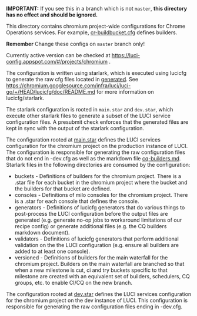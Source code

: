 **IMPORTANT:** If you see this in a branch which is not `master`,
**this directory has no effect and should be ignored.**

This directory contains chromium project-wide configurations
for Chrome Operations services.
For example, [cr-buildbucket.cfg](generated/cr-buildbucket.cfg) defines
builders.

**Remember** Change these configs on `master` branch only!

Currently active version can be checked at
https://luci-config.appspot.com/#/projects/chromium .

The configuration is written using starlark, which is executed using lucicfg to
generate the raw cfg files located in [generated](generated). See
https://chromium.googlesource.com/infra/luci/luci-go/+/HEAD/lucicfg/doc/README.md
for more information on lucicfg/starlark.

The starlark configuration is rooted in `main.star` and `dev.star`, which
execute other starlark files to generate a subset of the LUCI service
configuration files. A presubmit check enforces that the generated files are
kept in sync with the output of the starlark configuration.

The configuration rooted at [main.star](main.star) defines the LUCI services
configuration for the chromium project on the production instance of LUCI. The
configuration is responsible for generating the raw configuration files that do
not end in -dev.cfg as well as the markdown file
[cq-builders.md](generated/cq-builders.md). Starlark files in the following
directories are consumed by the configuration:

*   buckets - Definitions of builders for the chromium project. There is a .star
    file for each bucket in the chromium project where the bucket and the
    builders for that bucket are defined.
*   consoles - Definitions of milo consoles for the chromium project. There is a
    .star for each console that defines the console.
*   generators - Definitions of lucicfg generators that do various things to
    post-process the LUCI configuration before the output files are generated
    (e.g. generate no-op jobs to workaround limitations of our recipe config) or
    generate additional files (e.g. the CQ builders markdown document).
*   validators - Definitions of lucicfg generators that perform additional
    validation on the the LUCI configuration (e.g. ensure all builders are added
    to at least one console).
*   versioned - Definitions of builders for the main waterfall for the chromium
    project. Builders on the main waterfall are branched so that when a new
    milestone is cut, ci and try buckets specific to that milestone are created
    with an equivalent set of builders, schedulers, CQ groups, etc. to enable
    CI/CQ on the new branch.

The configuration rooted at [dev.star](dev.star) defines the LUCI services
configuration for the chromium project on the dev instance of LUCI. This
configuration is responsible for generating the raw configuration files ending
in -dev.cfg.
